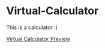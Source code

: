 # Virtual-Calculator
This is a calculator :)

[Virtual Calculator Preview](https://htmlpreview.github.io/?https://github.com/holychickencow/Virtual-Calculator/blob/main/index.html)
